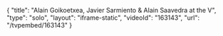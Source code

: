 {
    "title": "Alain Goikoetxea, Javier Sarmiento & Alain Saavedra at the V",
    "type": "solo",
    "layout": "iframe-static",
    "videoId": "163143",
    "url": "\/tvpembed\/163143"
}
